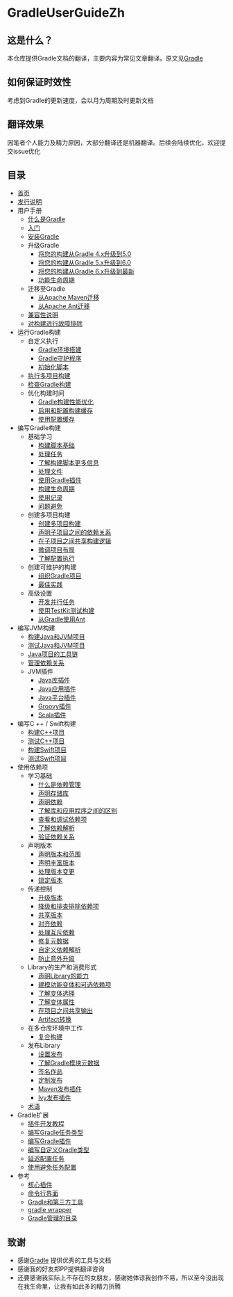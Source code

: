 # GradleUserGuideZh

## 这是什么？
本仓库提供Gradle文档的翻译，主要内容为常见文章翻译。原文见[Gradle](https://docs.gradle.org/current/userguide/userguide.html) 

## 如何保证时效性
考虑到Gradle的更新速度，会以月为周期及时更新文档

## 翻译效果
因笔者个人能力及精力原因，大部分翻译还是机器翻译。后续会陆续优化，欢迎提交issue优化

## 目录
- [首页](/md/首页.md)
- [发行说明](/md/Gradle发行说明.md)
- 用户手册
  - [什么是Gradle](/md/什么是Gradle.md)
  - [入门](/md/入门.md)
  - [安装Gradle](/md/安装Gradle.md)
  - 升级Gradle
    - [将您的构建从Gradle 4.x升级到5.0](/md/将您的构建从Gradle%204.md)
    - [将您的构建从Gradle 5.x升级到6.0](/md/将您的构建从Gradle%205.md)
    - [将您的构建从Gradle 6.x升级到最新](/md/将您的构建从Gradle%206.md)
    - [功能生命周期](/md/功能生命周期.md)
  - 迁移至Gradle
    - [从Apache Maven迁移](/md/从Apache%20Maven迁移.md)
    - [从Apache Ant迁移](/md/从Apache%20Ant迁移.md)
  - [兼容性说明](/md/兼容性说明.md)
  - [对构建进行故障排除](/md/对构建进行故障排除.md)
- 运行Gradle构建
  - 自定义执行
    - [Gradle环境搭建](/md/Gradle环境搭建.md)
    - [Gradle守护程序](/md/Gradle守护程序.md)
    - [初始化脚本](/md/初始化脚本.md)
  - [执行多项目构建](/md/执行多项目构建.md)
  - [检查Gradle构建](https://scans.gradle.com/)
  - 优化构建时间
    - [Gradle构建性能优化](/md/改善Gradle构建的性能.md)
    - [启用和配置构建缓存](/md/构建缓存.md)
    - [使用配置缓存](/md/配置缓存.md)
- 编写Gradle构建
  - 基础学习
    - [构建脚本基础](/md/构建脚本基础.md)
    - [处理任务](/md/处理任务.md)
    - [了解构建脚本更多信息](/md/编写构建脚本.md)
    - [处理文件](/md/处理文件.md)
    - [使用Gradle插件](/md/使用Gradle插件.md)
    - [构建生命周期](/md/构建生命周期.md)
    - [使用记录](/md/使用记录.md)
    - [问题避免](/md/避免陷阱.md)
  - 创建多项目构建
    - [创建多项目构建](/md/Gradle中的多项目构建.md)
    - [声明子项目之间的依赖关系](/md/声明子项目之间的依赖关系.md)
    - [在子项目之间共享构建逻辑](/md/在子项目之间共享构建逻辑.md)
    - [微调项目布局](/md/微调项目布局.md)
    - [了解配置执行](/md/配置时间和执行时间.md)
  - 创建可维护的构建
    - [组织Gradle项目](/md/组织Gradle项目.md)
    - [最佳实践](/md/创作可维护版本的最佳实践.md)
  - 高级设置
    - [开发并行任务](/md/使用Worker%20API开发并行任务.md)
    - [使用TestKit测试构建](/md/使用TestKit测试构建逻辑.md)
    - [从Gradle使用Ant](/md/从Gradle使用Ant.md)
- 编写JVM构建
  - [构建Java和JVM项目](/md/构建Java和JVM项目.md)
  - [测试Java和JVM项目](/md/在Java和JVM项目中进行测试.md)
  - [Java项目的工具链](/md/JVM项目的工具链.md)
  - [管理依赖关系](/md/管理JVM项目的依赖关系.md)
  - JVM插件
    - [Java库插件](/md/Java库插件.md)
    - [Java应用插件](/md/Java应用插件.md)
    - [Java平台插件](/md/Java平台插件.md)
    - [Groovy插件](/md/Groovy插件.md)
    - [Scala插件](/md/Scala插件.md)
- 编写C ++ / Swift构建
  - [构建C++项目](/md/构建C++项目.md)
  - [测试C++项目](/md/在C++项目中进行测试.md)
  - [构建Swift项目](/md/建立Swift项目.md)
  - [测试Swift项目](/md/在Swift项目中进行测试.md)
- 使用依赖项
  - 学习基础
      - [什么是依赖管理](/md/Gradle中的依赖管理.md)
      - [声明存储库](/md/声明存储库.md)
      - [声明依赖](/md/声明依赖.md)        
      - [了解库和应用程序之间的区别](/md/了解库和应用程序之间的区别.md)
      - [查看和调试依赖项](/md/查看和调试依赖项.md)
      - [了解依赖解析](/md/了解依赖性解析.md)
      - [验证依赖关系](/md/验证依赖关系.md)
  - 声明版本
      - [声明版本和范围](/md/声明版本和范围.md)
      - [声明丰富版本](/md/声明丰富版本.md)
      - [处理版本变更](/md/处理随时间变化的版本.md)        
      - [锁定版本](/md/锁定依赖版本.md)
  - 传递控制      
      - [升级版本](/md/升级传递依赖的版本.md)
      - [降级和排查排除依赖项](/md/降级版本并排除依赖项.md)
      - [共享版本](/md/在项目之间共享依赖版本.md)
      - [对齐依赖](/md/对齐依赖版本.md)
      - [处理互斥依赖](/md/处理互斥依赖性.md)
      - [修复元数据](/md/使用组件元数据规则修复元数据.md)
      - [自定义依赖解析](/md/直接自定义依赖项的解析.md)
      - [防止意外升级](/md/防止意外的依赖升级.md)
  - Library的生产和消费形式
      - [声明Library的能力](/md/声明Library的能力.md)
      - [建模功能变体和可选依赖项](/md/建模功能变体和可选依赖项.md)
      - [了解变体选择](/md/了解变体选择.md)
      - [了解变体属性](/md/使用变体属性.md)
      - [在项目之间共享输出](/md/在项目之间共享输出.md)
      - [Artifact转换](/md/转换解决方案上的依赖工件.md)
  - 在多仓库环境中工作
      - [复合构建](/md/复合构建.md)
  - 发布Library
      - [设置发布](/md/将项目发布为模块.md)
      - [了解Gradle模块元数据](/md/了解Gradle模块元数据.md)
      - [签名作品](/md/签名作品.md)
      - [定制发布](/md/定制发布.md)
      - [Maven发布插件](/md/Maven发布插件.md)
      - [Ivy发布插件](/md/Ivy发布插件.md)
  - [术语](/md/依赖管理术语.md)
- Gradle扩展
  - [插件开发教程](https://gradle.org/guides/?q=Plugin%20Development)
  - [编写Gradle任务类型](/md/开发自定义Gradle任务类型.md)
  - [编写Gradle插件](/md/开发自定义Gradle插件.md)
  - [编写自定义Gradle类型](/md/开发自定义Gradle类型.md)
  - [延迟配置任务](/md/延迟配置.md)
  - [使用避免任务配置](https://docs.gradle.org/6.7.1/userguide/task_configuration_avoidance.html)
- 参考
  - [核心插件](/md/Gradle插件参考.md)
  - [命令行界面](/md/命令行界面.md)
  - [Gradle和第三方工具](/md/Gradle和第三方工具.md)
  - [gradle wrapper](/md/gradle_wrapper.md)
  - [Gradle管理的目录](/md/Gradle目录和文件的使用.md)

## 致谢
* 感谢[Gradle](https://docs.gradle.org/) 提供优秀的工具与文档
* 感谢我的好友郑PP提供翻译咨询
* 还要感谢我实际上不存在的女朋友，感谢她体谅我创作不易，所以至今没出现在我生命里，让我有如此多的精力折腾